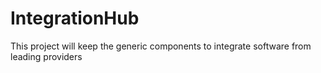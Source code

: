# IntegrationHub
This project will keep the generic components to integrate software from leading providers
